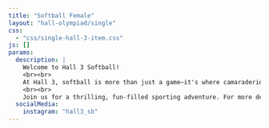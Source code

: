 ```yaml
---
title: "Softball Female"
layout: "hall-olympiad/single"
css: 
  - "css/single-hall-3-item.css"
js: []
params:
  description: |
    Welcome to Hall 3 Softball!
    <br><br>
    At Hall 3, softball is more than just a game—it's where camaraderie and unforgettable memories are made! Whether you're a newbie or a pro, our trainings are designed for all skill levels and are led by top-tier player-coaches who will have you smashing balls out of the park. 
    <br><br>
    Join us for a thrilling, fun-filled sporting adventure. For more details, get in touch with our Softball Captains!
  socialMedia:
    instagram: "hall3_sb"
---
```

